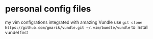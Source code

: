personal config files
===

my vim configrations integrated with amazing Vundle
use
```git clone https://github.com/gmarik/vundle.git ~/.vim/bundle/vundle```
to install vundel first
